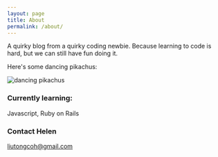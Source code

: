 ```yaml
---
layout: page
title: About
permalink: /about/
---
```


A quirky blog from a quirky coding newbie. Because learning to code is hard, but we can still have fun doing it.

Here's some dancing pikachus:

![dancing pikachus](/images/dancing_pikachus.gif)

### Currently learning:

Javascript, Ruby on Rails

### Contact Helen

[liutongcoh@gmail.com](mailto:liutongcoh@gmail.com)
